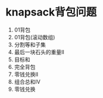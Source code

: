 # knapsack背包问题

1. 01背包
2. 01背包(滚动数组)
3. 分割等和子集
4. 最后一块石头的重量II
5. 目标和
6. 完全背包
7. 零钱兑换II
8. 组合总和IV
9. 零钱兑换